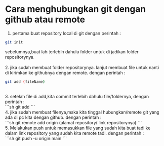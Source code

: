 # Cara menghubungkan git dengan github atau remote
1. pertama buat repository local di git dengan perintah : <br>
```sh
git init
```
sebelumnya,buat lah terlebih dahulu folder untuk di jadikan folder repositorynya.
<br>
<br>
2. jika sudah membuat folder repositorynya. lanjut membuat file untuk nanti di kirimkan ke githubnya dengan remote. dengan perintah : 
<br>
```sh
git add (fileName)
```
<br>
3. setelah file di add,kita commit terlebih dahulu file/foldernya, dengan perintah :
<br>
```sh
git add
```
<br>
4. jika sudah membuat filenya,maka kita tinggal hubungkan/remote git yang ada di pc kita dengan github. dengan perintah :
<br>
```sh git remote add origin (alamat repository/ link repositorynya)
```
<br>
5. Melakukan push untuk memasukkan file yang sudah kita buat tadi ke dalam link repository yang sudah kita remote tadi. dengan perintah :
<br>
```sh
git push -u origin main
```
<br>










